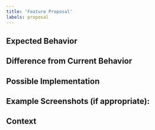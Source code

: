 ```yaml
---
title: 'Feature Proposal'
labels: proposal
---
```

<!--- Provide a general summary of the feature request or improvement in the Title above -->
<!--- Look through existing open and closed feature proposals to see if someone has asked for the feature before -->

## Expected Behavior
<!--- Tell us how it should work -->

## Difference from Current Behavior
<!--- Explain the difference from current behavior -->

## Possible Implementation
<!--- Not obligatory, suggest ideas of how to implement the addition or change -->

## Example Screenshots (if appropriate):

## Context
<!--- Why do you need this feature or improvement? What is your use case? What are you trying to accomplish? -->
<!--- Providing context helps us come up with a solution that is most useful in the real world -->
